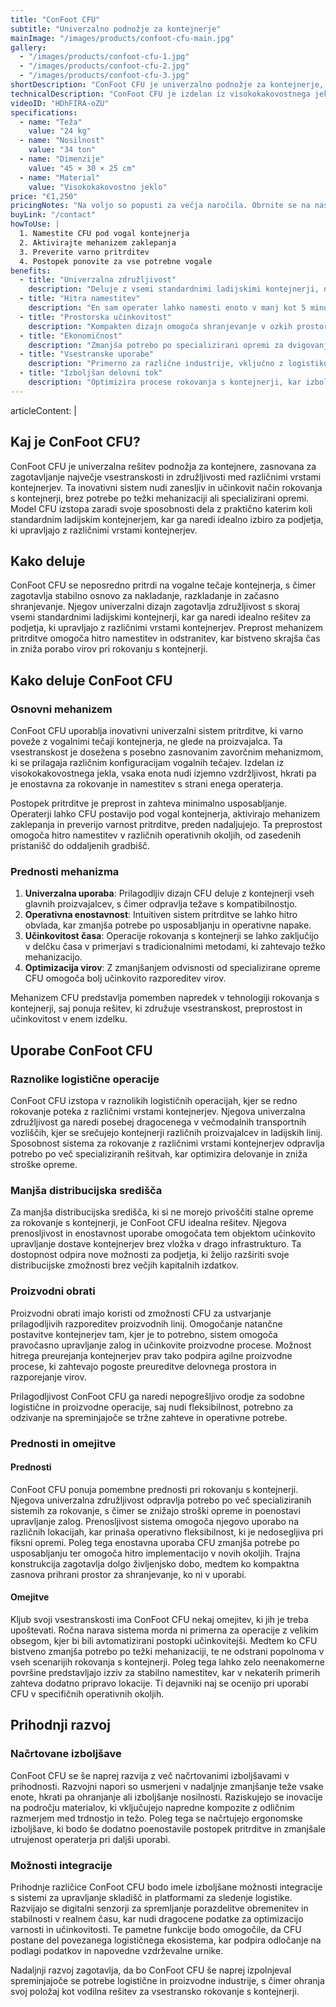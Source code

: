 ```yaml
---
title: "ConFoot CFU"
subtitle: "Univerzalno podnožje za kontejnerje"
mainImage: "/images/products/confoot-cfu-main.jpg"
gallery:
  - "/images/products/confoot-cfu-1.jpg"
  - "/images/products/confoot-cfu-2.jpg"
  - "/images/products/confoot-cfu-3.jpg"
shortDescription: "ConFoot CFU je univerzalno podnožje za kontejnerje, zasnovano za vsestransko rokovanje s kontejnerji v različnih okoljih."
technicalDescription: "ConFoot CFU je izdelan iz visokokakovostnega jekla in ima naš patentirani mehanizem zaklepanja za varno pritrditev na vogalne tečaje kontejnerja."
videoID: "HDhFIRA-oZU"
specifications:
  - name: "Teža"
    value: "24 kg"
  - name: "Nosilnost"
    value: "34 ton"
  - name: "Dimenzije"
    value: "45 × 30 × 25 cm"
  - name: "Material"
    value: "Visokokakovostno jeklo"
price: "€1,250"
pricingNotes: "Na voljo so popusti za večja naročila. Obrnite se na nas za individualne ponudbe."
buyLink: "/contact"
howToUse: |
  1. Namestite CFU pod vogal kontejnerja
  2. Aktivirajte mehanizem zaklepanja
  3. Preverite varno pritrditev
  4. Postopek ponovite za vse potrebne vogale
benefits:
  - title: "Univerzalna združljivost"
    description: "Deluje z vsemi standardnimi ladijskimi kontejnerji, ne glede na proizvajalca"
  - title: "Hitra namestitev"
    description: "En sam operater lahko namesti enoto v manj kot 5 minutah"
  - title: "Prostorska učinkovitost"
    description: "Kompakten dizajn omogoča shranjevanje v ozkih prostorih, ko ni v uporabi"
  - title: "Ekonomičnost"
    description: "Zmanjša potrebo po specializirani opremi za dvigovanje, kar prihrani operativne stroške"
  - title: "Vsestranske uporabe"
    description: "Primerno za različne industrije, vključno z logistiko, proizvodnjo in gradbeništvom"
  - title: "Izboljšan delovni tok"
    description: "Optimizira procese rokovanja s kontejnerji, kar izboljša operativno učinkovitost"
---
```

articleContent: |
  ## Kaj je ConFoot CFU?

  ConFoot CFU je univerzalna rešitev podnožja za kontejnere, zasnovana za zagotavljanje največje vsestranskosti in združljivosti med različnimi vrstami kontejnerjev. Ta inovativni sistem nudi zanesljiv in učinkovit način rokovanja s kontejnerji, brez potrebe po težki mehanizaciji ali specializirani opremi. Model CFU izstopa zaradi svoje sposobnosti dela z praktično katerim koli standardnim ladijskim kontejnerjem, kar ga naredi idealno izbiro za podjetja, ki upravljajo z različnimi vrstami kontejnerjev.

  ## Kako deluje

  ConFoot CFU se neposredno pritrdi na vogalne tečaje kontejnerja, s čimer zagotavlja stabilno osnovo za nakladanje, razkladanje in začasno shranjevanje. Njegov univerzalni dizajn zagotavlja združljivost s skoraj vsemi standardnimi ladijskimi kontejnerji, kar ga naredi idealno rešitev za podjetja, ki upravljajo z različnimi vrstami kontejnerjev. Preprost mehanizem pritrditve omogoča hitro namestitev in odstranitev, kar bistveno skrajša čas in zniža porabo virov pri rokovanju s kontejnerji.

  ## Kako deluje ConFoot CFU

  ### Osnovni mehanizem

  ConFoot CFU uporablja inovativni univerzalni sistem pritrditve, ki varno poveže z vogalnimi tečaji kontejnerja, ne glede na proizvajalca. Ta vsestranskost je dosežena s posebno zasnovanim zavorčnim mehanizmom, ki se prilagaja različnim konfiguracijam vogalnih tečajev. Izdelan iz visokokakovostnega jekla, vsaka enota nudi izjemno vzdržljivost, hkrati pa je enostavna za rokovanje in namestitev s strani enega operaterja.

  Postopek pritrditve je preprost in zahteva minimalno usposabljanje. Operaterji lahko CFU postavijo pod vogal kontejnerja, aktivirajo mehanizem zaklepanja in preverijo varnost pritrditve, preden nadaljujejo. Ta preprostost omogoča hitro namestitev v različnih operativnih okoljih, od zasedenih pristanišč do oddaljenih gradbišč.

  ### Prednosti mehanizma

  1. **Univerzalna uporaba**: Prilagodljiv dizajn CFU deluje z kontejnerji vseh glavnih proizvajalcev, s čimer odpravlja težave s kompatibilnostjo.
  2. **Operativna enostavnost**: Intuitiven sistem pritrditve se lahko hitro obvlada, kar zmanjša potrebe po usposabljanju in operativne napake.
  3. **Učinkovitost časa**: Operacije rokovanja s kontejnerji se lahko zaključijo v delčku časa v primerjavi s tradicionalnimi metodami, ki zahtevajo težko mehanizacijo.
  4. **Optimizacija virov**: Z zmanjšanjem odvisnosti od specializirane opreme CFU omogoča bolj učinkovito razporeditev virov.

  Mehanizem CFU predstavlja pomemben napredek v tehnologiji rokovanja s kontejnerji, saj ponuja rešitev, ki združuje vsestranskost, preprostost in učinkovitost v enem izdelku.

  ## Uporabe ConFoot CFU

  ### Raznolike logistične operacije
  ConFoot CFU izstopa v raznolikih logističnih operacijah, kjer se redno rokovanje poteka z različnimi vrstami kontejnerjev. Njegova univerzalna združljivost ga naredi posebej dragocenega v večmodalnih transportnih vozliščih, kjer se srečujejo kontejnerji različnih proizvajalcev in ladijskih linij. Sposobnost sistema za rokovanje z različnimi vrstami kontejnerjev odpravlja potrebo po več specializiranih rešitvah, kar optimizira delovanje in zniža stroške opreme.

  ### Manjša distribucijska središča
  Za manjša distribucijska središča, ki si ne morejo privoščiti stalne opreme za rokovanje s kontejnerji, je ConFoot CFU idealna rešitev. Njegova prenosljivost in enostavnost uporabe omogočata tem objektom učinkovito upravljanje dostave kontejnerjev brez vložka v drago infrastrukturo. Ta dostopnost odpira nove možnosti za podjetja, ki želijo razširiti svoje distribucijske zmožnosti brez večjih kapitalnih izdatkov.

  ### Proizvodni obrati
  Proizvodni obrati imajo koristi od zmožnosti CFU za ustvarjanje prilagodljivih razporeditev proizvodnih linij. Omogočanje natančne postavitve kontejnerjev tam, kjer je to potrebno, sistem omogoča pravočasno upravljanje zalog in učinkovite proizvodne procese. Možnost hitrega preurejanja kontejnerjev prav tako podpira agilne proizvodne procese, ki zahtevajo pogoste preureditve delovnega prostora in razporejanje virov.

  Prilagodljivost ConFoot CFU ga naredi nepogrešljivo orodje za sodobne logistične in proizvodne operacije, saj nudi fleksibilnost, potrebno za odzivanje na spreminjajoče se tržne zahteve in operativne potrebe.

  ### Prednosti in omejitve

  #### Prednosti

  ConFoot CFU ponuja pomembne prednosti pri rokovanju s kontejnerji. Njegova univerzalna združljivost odpravlja potrebo po več specializiranih sistemih za rokovanje, s čimer se znižajo stroški opreme in poenostavi upravljanje zalog. Prenosljivost sistema omogoča njegovo uporabo na različnih lokacijah, kar prinaša operativno fleksibilnost, ki je nedosegljiva pri fiksni opremi. Poleg tega enostavna uporaba CFU zmanjša potrebe po usposabljanju ter omogoča hitro implementacijo v novih okoljih. Trajna konstrukcija zagotavlja dolgo življenjsko dobo, medtem ko kompaktna zasnova prihrani prostor za shranjevanje, ko ni v uporabi.

  #### Omejitve

  Kljub svoji vsestranskosti ima ConFoot CFU nekaj omejitev, ki jih je treba upoštevati. Ročna narava sistema morda ni primerna za operacije z velikim obsegom, kjer bi bili avtomatizirani postopki učinkovitejši. Medtem ko CFU bistveno zmanjša potrebo po težki mehanizaciji, te ne odstrani popolnoma v vseh scenarijih rokovanja s kontejnerji. Poleg tega lahko zelo neenakomerne površine predstavljajo izziv za stabilno namestitev, kar v nekaterih primerih zahteva dodatno pripravo lokacije. Ti dejavniki naj se ocenijo pri uporabi CFU v specifičnih operativnih okoljih.

  ## Prihodnji razvoj

  ### Načrtovane izboljšave
  ConFoot CFU se še naprej razvija z več načrtovanimi izboljšavami v prihodnosti. Razvojni napori so usmerjeni v nadaljnje zmanjšanje teže vsake enote, hkrati pa ohranjanje ali izboljšanje nosilnosti. Raziskujejo se inovacije na področju materialov, ki vključujejo napredne kompozite z odličnim razmerjem med trdnostjo in težo. Poleg tega se načrtujejo ergonomske izboljšave, ki bodo še dodatno poenostavile postopek pritrditve in zmanjšale utrujenost operaterja pri daljši uporabi.

  ### Možnosti integracije
  Prihodnje različice ConFoot CFU bodo imele izboljšane možnosti integracije s sistemi za upravljanje skladišč in platformami za sledenje logistike. Razvijajo se digitalni senzorji za spremljanje porazdelitve obremenitev in stabilnosti v realnem času, kar nudi dragocene podatke za optimizacijo varnosti in učinkovitosti. Te pametne funkcije bodo omogočile, da CFU postane del povezanega logističnega ekosistema, kar podpira odločanje na podlagi podatkov in napovedne vzdrževalne urnike.

  Nadaljnji razvoj zagotavlja, da bo ConFoot CFU še naprej izpolnjeval spreminjajoče se potrebe logistične in proizvodne industrije, s čimer ohranja svoj položaj kot vodilna rešitev za vsestransko rokovanje s kontejnerji.
